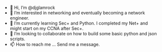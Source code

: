 - 👋 Hi, I’m @djglamrock
- 👀 I’m interested in networking and eventually becoming a network engineer.
- 🌱 I’m currently learning Sec+ and Python. I completed my Net+ and might start on my CCNA after Sec+.
- 💞️ I’m looking to collaborate on how to build some basic python and json scripts.
- 📫 How to reach me ... Send me a message.

<!---
djglamrock/djglamrock is a ✨ special ✨ repository because its `README.md` (this file) appears on your GitHub profile.
You can click the Preview link to take a look at your changes.
--->
